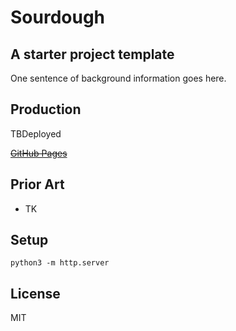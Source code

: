 # Sourdough

## A starter project template

One sentence of background information goes here.

Production
----------

TBDeployed

~~[GitHub Pages](https://jessechen.github.io/sourdough/sourdough.html)~~

Prior Art
---------

* TK

Setup
-----

`python3 -m http.server`

License
-------

MIT